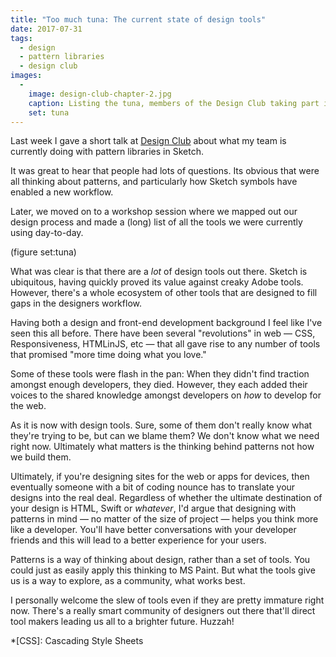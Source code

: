 ```yaml
---
title: "Too much tuna: The current state of design tools"
date: 2017-07-31
tags:
  - design
  - pattern libraries
  - design club
images:
  -
    image: design-club-chapter-2.jpg
    caption: Listing the tuna, members of the Design Club taking part in the workshop
    set: tuna
---
```


Last week I gave a short talk at [Design Club](https://www.meetup.com/Design-Club/) about what my team is currently doing with pattern libraries in Sketch.

It was great to hear that people had lots of questions. Its obvious that were all thinking about patterns, and particularly how Sketch symbols have enabled a new workflow.

Later, we moved on to a workshop session where we mapped out our design process and made a (long) list of all the tools we were currently using day-to-day.

(figure set:tuna)

What was clear is that there are a _lot_ of design tools out there. Sketch is ubiquitous, having quickly proved its value against creaky Adobe tools. However, there's a whole ecosystem of other tools that are designed to fill gaps in the designers workflow.

Having both a design and front-end development background I feel like I've seen this all before. There have been several "revolutions" in web — CSS, Responsiveness, HTMLinJS, etc —  that all gave rise to any number of tools that promised "more time doing what you love."

Some of these tools were flash in the pan: When they didn't find traction amongst enough developers, they died. However, they each added their voices to the shared knowledge amongst developers on _how_ to develop for the web. 

As it is now with design tools. Sure, some of them don't really know what they're trying to be, but can we blame them? We don't know what we need right now. Ultimately what matters is the thinking behind patterns not how we build them.

Ultimately, if you're designing sites for the web or apps for devices, then eventually someone with a bit of coding nounce has to translate your designs into the real deal. Regardless of whether the ultimate destination of your design is HTML, Swift or *whatever*, I'd argue that designing with patterns in mind — no matter of the size of project — helps you think more like a developer. You'll have better conversations with your developer friends and this will lead to a better experience for your users.

Patterns is a way of thinking about design, rather than a set of tools. You could just as easily apply this thinking to MS Paint. But what the tools give us is a way to explore, as a community, what works best. 

I personally welcome the slew of tools even if they are pretty immature right now. There's a really smart community of designers out there that'll direct tool makers leading us all to a brighter future. Huzzah! 

*[CSS]: Cascading Style Sheets